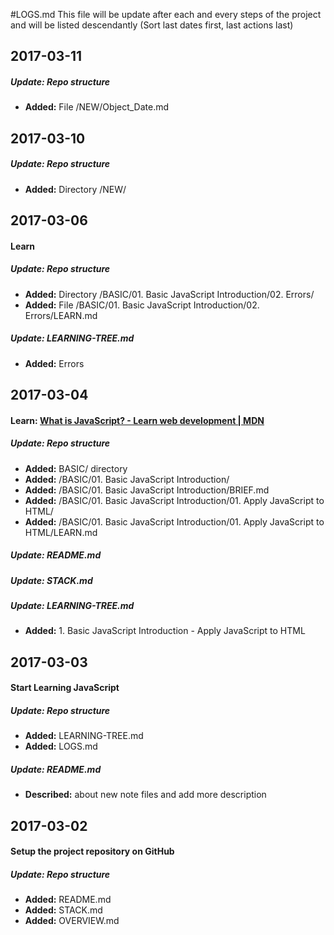 #LOGS.md
This file will be update after each and every steps of the project  
and will be listed descendantly (Sort last dates first, last actions last)
## 2017-03-11
##### Update: Repo structure
- __Added:__ File /NEW/Object_Date.md

## 2017-03-10
##### Update: Repo structure
- __Added:__ Directory /NEW/

## 2017-03-06
#### Learn

##### Update: Repo structure 
- __Added:__ Directory /BASIC/01. Basic JavaScript Introduction/02. Errors/
- __Added:__ File /BASIC/01. Basic JavaScript Introduction/02. Errors/LEARN.md

##### Update: LEARNING-TREE.md
- __Added:__ Errors

## 2017-03-04

#### Learn: [What is JavaScript? - Learn web development | MDN](https://developer.mozilla.org/en-US/docs/Learn/JavaScript/First_steps/What_is_JavaScript)
##### Update: Repo structure 
- __Added:__ BASIC/ directory
- __Added:__ /BASIC/01. Basic JavaScript Introduction/
- __Added:__ /BASIC/01. Basic JavaScript Introduction/BRIEF.md
- __Added:__ /BASIC/01. Basic JavaScript Introduction/01. Apply JavaScript to HTML/
- __Added:__ /BASIC/01. Basic JavaScript Introduction/01. Apply JavaScript to HTML/LEARN.md

##### Update: README.md
##### Update: STACK.md
##### Update: LEARNING-TREE.md
- __Added:__ 1. Basic JavaScript Introduction - Apply JavaScript to HTML

## 2017-03-03
#### Start Learning JavaScript
##### Update: Repo structure 
- __Added:__ LEARNING-TREE.md
- __Added:__ LOGS.md

##### Update: README.md 
- __Described:__ about new note files and add more description

## 2017-03-02
#### Setup the project repository on GitHub
##### Update: Repo structure 
- __Added:__ README.md
- __Added:__ STACK.md
- __Added:__ OVERVIEW.md
